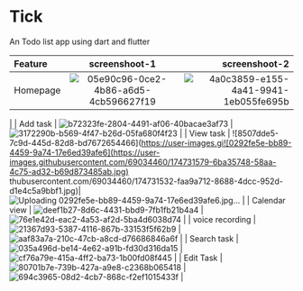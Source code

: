 # Tick
An Todo list app using dart and flutter



|    Feature   |  screenshoot-1 | screenshoot-2 |
| :---         |     :---:      |          ---: |
| Homepage     |     ![05e90c96-0ce2-4b86-a6d5-4cb596627f19](https://user-images.githubusercontent.com/69034460/174730944-740ef7fe-2536-4dd9-97b6-2fd816487395.jpg)  |    ![4a0c3859-e155-4a41-9941-1eb055fe695b](https://user-images.githubusercontent.com/69034460/174731026-15d6bf95-d7ea-4223-864e-e219204839e9.jpg)
 |
| Add task     |   ![b72323fe-2804-4491-af06-40bacae3af73](https://user-images.githubusercontent.com/69034460/174731406-f176cbd4-805b-4d89-ba26-235a69c42bdf.jpg) |   ![3172290b-b569-4f47-b26d-05fa680f4f23](https://user-images.githubusercontent.com/69034460/174731431-3acea180-cacd-4968-b97f-df1c186a09bf.jpg)
  |
| View task    |    ![8507dde5-7c9d-445d-82d8-bd7672654466](https://user-images.gi![0292fe5e-bb89-4459-9a74-17e6ed39afe6](https://user-images.githubusercontent.com/69034460/174731579-6ba35748-58aa-4c75-ad32-b69d873485ab.jpg)
thubusercontent.com/69034460/174731532-faa9a712-8688-4dcc-952d-d1e4c5a9bbf1.jpg)|   
![Uploading 0292fe5e-bb89-4459-9a74-17e6ed39afe6.jpg…]()
   |
| Calendar view     |   ![deef1b27-8d6c-4431-bbd9-7fb1fb21b4a4](https://user-images.githubusercontent.com/69034460/174731666-aa3281b1-ac96-45fc-933e-96470e7f999d.jpg)
    |   ![76e1e42d-eac2-4a53-af2d-5ba4d6038d74](https://user-images.githubusercontent.com/69034460/174731685-efa98c4f-e12d-4e8f-a5a6-597caccb5dde.jpg)
   |
| voice recording     |     ![21367d93-5387-4116-867b-33153f5f62b9](https://user-images.githubusercontent.com/69034460/174731834-bdb233df-cc14-40d9-a074-017b519d2402.jpg)
   |   ![aaf83a7a-210c-47cb-a8cd-d76686846a6f](https://user-images.githubusercontent.com/69034460/174731873-fbf0aeec-a616-4ed1-89dc-2c672bee0386.jpg)
   |
| Search task   |  ![035a496d-be14-4e62-a91b-fd30d316da15](https://user-images.githubusercontent.com/69034460/174732069-d26c9983-0c74-4907-ad0b-ba1fcf83bc4b.jpg)
     |   ![cf76a79e-415a-4ff2-ba73-1b00fd08f445](https://user-images.githubusercontent.com/69034460/174732052-3d3532ab-d053-416f-b84d-c91bacb18537.jpg)
   |
| Edit Task    | ![80701b7e-739b-427a-a9e8-c2368b065418](https://user-images.githubusercontent.com/69034460/174732128-0cab607d-362f-4aea-87f5-3b402a491220.jpg)
    |   ![694c3965-08d2-4cb7-868c-f2ef1015433f](https://user-images.githubusercontent.com/69034460/174732157-1c4863da-7a8d-479e-808f-643ebacead49.jpg)
   |
